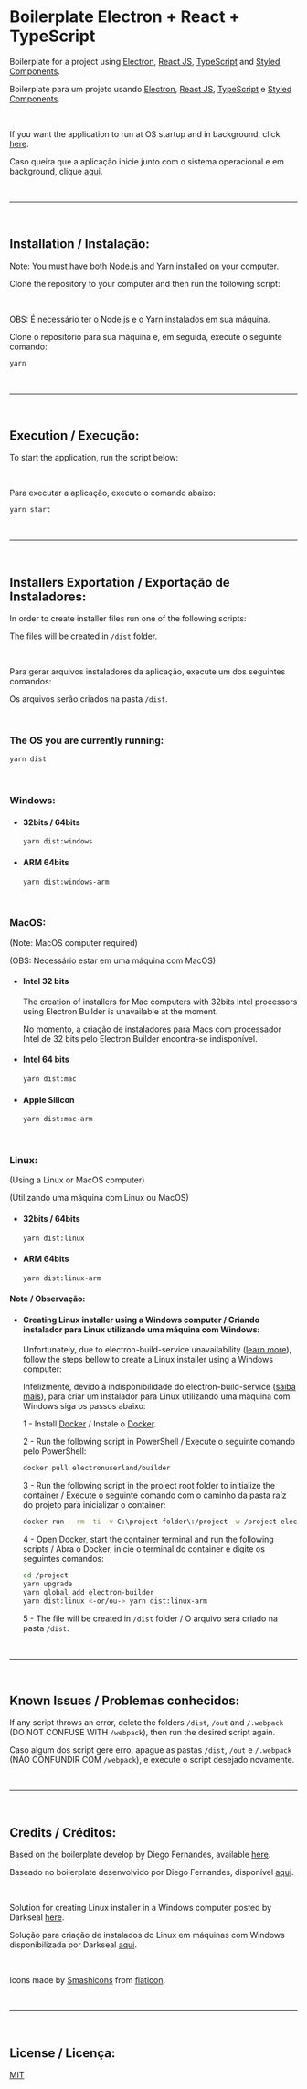 # Boilerplate Electron + React + TypeScript


Boilerplate for a project using [Electron](https://www.electronjs.org), [React JS](https://reactjs.org), [TypeScript](https://www.typescriptlang.org/) and [Styled Components](https://styled-components.com).

Boilerplate para um projeto usando [Electron](https://www.electronjs.org), [React JS](https://pt-br.reactjs.org), [TypeScript](https://www.typescriptlang.org/pt/) e [Styled Components](https://styled-components.com).

<br>

If you want the application to run at OS startup and in background, click [here](https://github.com/daniloribeiro00/boilerplate-electron-react-typescript-startup-background).

Caso queira que a aplicação inicie junto com o sistema operacional e em background, clique [aqui](https://github.com/daniloribeiro00/boilerplate-electron-react-typescript-startup-background).

<br>
<hr>
<br>

## Installation / Instalação:

Note: You must have both [Node.js](https://nodejs.org/) and [Yarn](https://yarnpkg.com) installed on your computer.

Clone the repository to your computer and then run the following script:

<br>

OBS: É necessário ter o [Node.js](https://nodejs.org/pt-br/) e o [Yarn](https://yarnpkg.com) instalados em sua máquina.

Clone o repositório para sua máquina e, em seguida, execute o seguinte comando:

```bash
yarn
```

<br>
<hr>
<br>

## Execution / Execução:

To start the application, run the script below:

<br>

Para executar a aplicação, execute o comando abaixo:

```bash
yarn start
```

<br>
<hr>
<br>

## Installers Exportation / Exportação de Instaladores:

In order to create installer files run one of the following scripts:

The files will be created in `/dist` folder.

<br>

Para gerar arquivos instaladores da aplicação, execute um dos seguintes comandos:

Os arquivos serão criados na pasta `/dist`.

<br>

### The OS you are currently running:

```bash
yarn dist
```

<br>

### Windows:

- #### 32bits / 64bits

    ```bash
    yarn dist:windows
    ```

- #### ARM 64bits

    ```bash
    yarn dist:windows-arm
    ```

<br>

### MacOS:

(Note: MacOS computer required)

(OBS: Necessário estar em uma máquina com MacOS)

- #### Intel 32 bits

    The creation of installers for Mac computers with 32bits Intel processors using Electron Builder is unavailable at the moment.

    No momento, a criação de instaladores para Macs com processador Intel de 32 bits pelo Electron Builder encontra-se indisponível.

- #### Intel 64 bits

    ```bash
    yarn dist:mac
    ```

- #### Apple Silicon

    ```bash
    yarn dist:mac-arm
    ```

<br>

### Linux:

(Using a Linux or MacOS computer)

(Utilizando uma máquina com Linux ou MacOS)

- #### 32bits / 64bits

    ```bash
    yarn dist:linux
    ```

- #### ARM 64bits

    ```bash
    yarn dist:linux-arm
    ```

#### Note / Observação:

- #### Creating Linux installer using a Windows computer / Criando instalador para Linux utilizando uma máquina com Windows:

    Unfortunately, due to electron-build-service unavailability ([learn more](https://github.com/electron-userland/electron-build-service/issues/9)), follow the steps bellow to create a Linux installer using a Windows computer:

    Infelizmente, devido à indisponibilidade do electron-build-service ([saiba mais](https://github.com/electron-userland/electron-build-service/issues/9)), para criar um instalador para Linux utilizando uma máquina com Windows siga os passos abaixo:

    1 - Install [Docker](https://docs.docker.com/get-docker/) / Instale o [Docker](https://docs.docker.com/get-docker/).

    2 - Run the following script in PowerShell / Execute o seguinte comando pelo PowerShell:

    ```bash
    docker pull electronuserland/builder
    ```

    3 - Run the following script in the project root folder to initialize the container / Execute o seguinte comando com o caminho da pasta raíz do projeto para inicializar o container:

    ```bash
    docker run --rm -ti -v C:\project-folder\:/project -w /project electronuserland/builder
    ```

    4 - Open Docker, start the container terminal and run the following scripts / Abra o Docker, inicie o terminal do container e digite os seguintes comandos:

    ```bash
    cd /project
    yarn upgrade
    yarn global add electron-builder
    yarn dist:linux <-or/ou-> yarn dist:linux-arm
    ```

    5 - The file will be created in `/dist` folder / O arquivo será criado na pasta `/dist`.

<br>
<hr>
<br>

## Known Issues / Problemas conhecidos:

If any script throws an error, delete the folders `/dist`, `/out` and `/.webpack` (DO NOT CONFUSE WITH `/webpack`), then run the desired script again.

Caso algum dos script gere erro, apague as pastas `/dist`, `/out` e `/.webpack` (NÃO CONFUNDIR COM `/webpack`), e execute o script desejado novamente.

<br>
<hr>
<br>

## Credits / Créditos:

Based on the boilerplate develop by Diego Fernandes, available [here](https://github.com/diego3g/electron-typescript-react).

Baseado no boilerplate desenvolvido por Diego Fernandes, disponível [aqui](https://github.com/diego3g/electron-typescript-react).

<br>

Solution for creating Linux installer in a Windows computer posted by Darkseal [here](https://github.com/electron-userland/electron-build-service/issues/9#issuecomment-704069238).

Solução para criação de instalados do Linux em máquinas com Windows disponibilizada por Darkseal [aqui](https://github.com/electron-userland/electron-build-service/issues/9#issuecomment-704069238).

<br>

Icons made by [Smashicons](https://www.flaticon.com/authors/smashicons) from [flaticon](https://www.flaticon.com/).

<br>
<hr>
<br>

## License / Licença:

[MIT](https://choosealicense.com/licenses/mit/)
